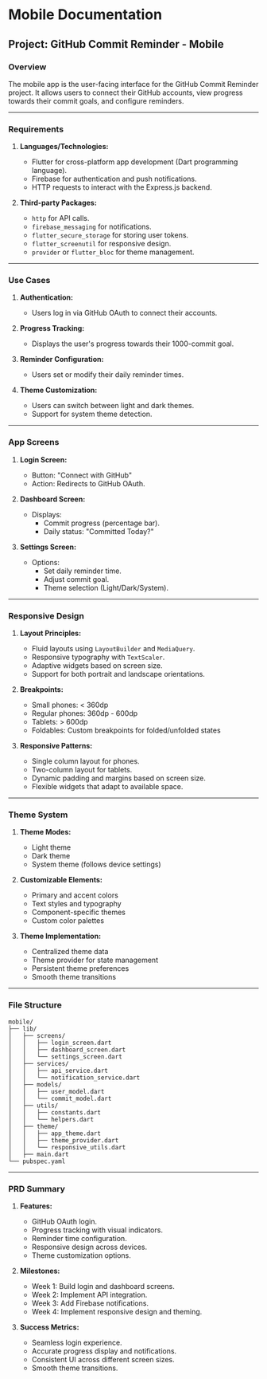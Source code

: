 # Mobile Documentation

## Project: GitHub Commit Reminder - Mobile

### Overview
The mobile app is the user-facing interface for the GitHub Commit Reminder project. It allows users to connect their GitHub accounts, view progress towards their commit goals, and configure reminders.

---

### **Requirements**
1. **Languages/Technologies:**
   - Flutter for cross-platform app development (Dart programming language).
   - Firebase for authentication and push notifications.
   - HTTP requests to interact with the Express.js backend.

2. **Third-party Packages:**
   - `http` for API calls.
   - `firebase_messaging` for notifications.
   - `flutter_secure_storage` for storing user tokens.
   - `flutter_screenutil` for responsive design.
   - `provider` or `flutter_bloc` for theme management.

---

### **Use Cases**
1. **Authentication:**
   - Users log in via GitHub OAuth to connect their accounts.

2. **Progress Tracking:**
   - Displays the user's progress towards their 1000-commit goal.

3. **Reminder Configuration:**
   - Users set or modify their daily reminder times.

4. **Theme Customization:**
   - Users can switch between light and dark themes.
   - Support for system theme detection.

---

### **App Screens**

1. **Login Screen:**
   - Button: "Connect with GitHub"
   - Action: Redirects to GitHub OAuth.

2. **Dashboard Screen:**
   - Displays:
     - Commit progress (percentage bar).
     - Daily status: "Committed Today?"

3. **Settings Screen:**
   - Options:
     - Set daily reminder time.
     - Adjust commit goal.
     - Theme selection (Light/Dark/System).

---

### **Responsive Design**

1. **Layout Principles:**
   - Fluid layouts using `LayoutBuilder` and `MediaQuery`.
   - Responsive typography with `TextScaler`.
   - Adaptive widgets based on screen size.
   - Support for both portrait and landscape orientations.

2. **Breakpoints:**
   - Small phones: < 360dp
   - Regular phones: 360dp - 600dp
   - Tablets: > 600dp
   - Foldables: Custom breakpoints for folded/unfolded states

3. **Responsive Patterns:**
   - Single column layout for phones.
   - Two-column layout for tablets.
   - Dynamic padding and margins based on screen size.
   - Flexible widgets that adapt to available space.

---

### **Theme System**

1. **Theme Modes:**
   - Light theme
   - Dark theme
   - System theme (follows device settings)

2. **Customizable Elements:**
   - Primary and accent colors
   - Text styles and typography
   - Component-specific themes
   - Custom color palettes

3. **Theme Implementation:**
   - Centralized theme data
   - Theme provider for state management
   - Persistent theme preferences
   - Smooth theme transitions

---

### **File Structure**
```
mobile/
├── lib/
│   ├── screens/
│   │   ├── login_screen.dart
│   │   ├── dashboard_screen.dart
│   │   └── settings_screen.dart
│   ├── services/
│   │   ├── api_service.dart
│   │   └── notification_service.dart
│   ├── models/
│   │   ├── user_model.dart
│   │   └── commit_model.dart
│   ├── utils/
│   │   ├── constants.dart
│   │   └── helpers.dart
│   ├── theme/
│   │   ├── app_theme.dart
│   │   ├── theme_provider.dart
│   │   └── responsive_utils.dart
│   ├── main.dart
└── pubspec.yaml
```

---

### **PRD Summary**
1. **Features:**
   - GitHub OAuth login.
   - Progress tracking with visual indicators.
   - Reminder time configuration.
   - Responsive design across devices.
   - Theme customization options.

2. **Milestones:**
   - Week 1: Build login and dashboard screens.
   - Week 2: Implement API integration.
   - Week 3: Add Firebase notifications.
   - Week 4: Implement responsive design and theming.

3. **Success Metrics:**
   - Seamless login experience.
   - Accurate progress display and notifications.
   - Consistent UI across different screen sizes.
   - Smooth theme transitions.
